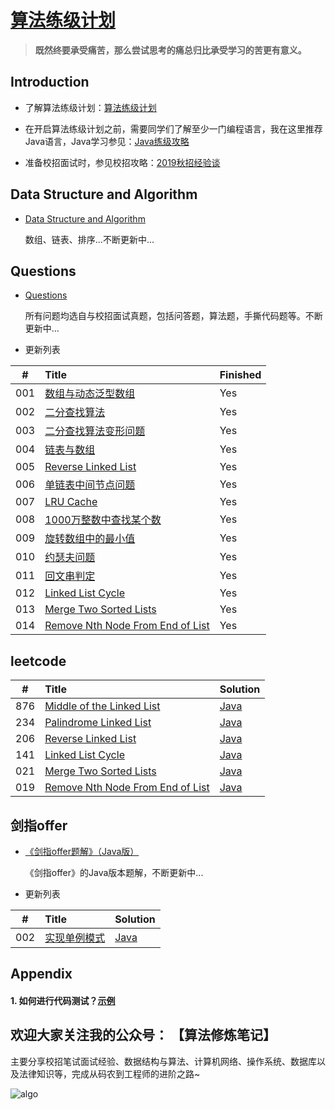 # [算法练级计划](https://mp.weixin.qq.com/s/6vuaECCmrxrchr5Hc11S5w)

> **既然终要承受痛苦，那么尝试思考的痛总归比承受学习的苦更有意义。**

## Introduction

* 了解算法练级计划：[算法练级计划](https://mp.weixin.qq.com/s/6vuaECCmrxrchr5Hc11S5w)

* 在开启算法练级计划之前，需要同学们了解至少一门编程语言，我在这里推荐Java语言，Java学习参见：[Java练级攻略](https://mp.weixin.qq.com/s/i-j27vWXPS4kGmxO7i9p9w)

* 准备校招面试时，参见校招攻略：[2019秋招经验谈](https://mp.weixin.qq.com/s/iVHSbojhMSIL37K-UbM41A)

## Data Structure and Algorithm

* [Data Structure and Algorithm](https://github.com/guokaide/algorithm/blob/master/summary/algorithm.md) 
  
  数组、链表、排序...不断更新中...


## Questions

* [Questions](https://github.com/guokaide/algorithm/blob/master/questions/questions.md)

  所有问题均选自与校招面试真题，包括问答题，算法题，手撕代码题等。不断更新中...

* 更新列表

|#|Title|Finished|
|:---:|:---|:---|
|001|[数组与动态泛型数组](https://github.com/guokaide/algorithm/blob/master/questions/questions.md#1%E6%95%B0%E7%BB%84%E4%B8%8E%E6%B3%9B%E5%9E%8B%E5%8A%A8%E6%80%81%E6%95%B0%E7%BB%84)|Yes|
|002|[二分查找算法](https://github.com/guokaide/algorithm/blob/master/questions/questions.md#2%E4%BA%8C%E5%88%86%E6%9F%A5%E6%89%BE%E7%AE%97%E6%B3%95)|Yes|
|003|[二分查找算法变形问题](https://github.com/guokaide/algorithm/blob/master/questions/questions.md#3%E4%BA%8C%E5%88%86%E6%9F%A5%E6%89%BE%E7%AE%97%E6%B3%95%E5%8F%98%E5%BD%A2%E9%97%AE%E9%A2%98)|Yes|
|004|[链表与数组](https://github.com/guokaide/algorithm/blob/master/questions/questions.md#4%E9%93%BE%E8%A1%A8%E4%B8%8E%E6%95%B0%E7%BB%84)|Yes|
|005|[Reverse Linked List](https://github.com/guokaide/algorithm/blob/master/questions/questions.md#5reverse-linked-list)|Yes|
|006|[单链表中间节点问题](https://github.com/guokaide/algorithm/blob/master/questions/questions.md#6%E5%8D%95%E9%93%BE%E8%A1%A8%E4%B8%AD%E9%97%B4%E8%8A%82%E7%82%B9%E9%97%AE%E9%A2%98)|Yes|
|007|[LRU Cache](https://github.com/guokaide/algorithm/blob/master/questions/questions.md#7lru-cache)|Yes|
|008|[1000万整数中查找某个数](https://github.com/guokaide/algorithm/blob/master/questions/questions.md#81000%E4%B8%87%E6%95%B4%E6%95%B0%E4%B8%AD%E6%9F%A5%E6%89%BE%E6%9F%90%E4%B8%AA%E6%95%B0)|Yes|
|009|[旋转数组中的最小值](https://github.com/guokaide/algorithm/blob/master/questions/questions.md#9%E6%97%8B%E8%BD%AC%E6%95%B0%E7%BB%84%E4%B8%AD%E7%9A%84%E6%9C%80%E5%B0%8F%E5%80%BC)|Yes|
|010|[约瑟夫问题](https://github.com/guokaide/algorithm/blob/master/questions/questions.md#10%E7%BA%A6%E7%91%9F%E5%A4%AB%E9%97%AE%E9%A2%98)|Yes|
|011|[回文串判定](https://github.com/guokaide/algorithm/blob/master/questions/questions.md#11%E5%9B%9E%E6%96%87%E4%B8%B2%E5%88%A4%E5%AE%9A)|Yes|
|012|[Linked List Cycle](https://github.com/guokaide/algorithm/blob/master/questions/questions.md#12-linked-list-cycle)|Yes|
|013|[Merge Two Sorted Lists](https://github.com/guokaide/algorithm/blob/master/questions/questions.md#13-merge-two-sorted-lists)|Yes|
|014|[Remove Nth Node From End of List](https://github.com/guokaide/algorithm/blob/master/questions/questions.md#14-remove-nth-node-from-end-of-list)|Yes|


## leetcode
|#|Title|Solution|
|:---:|:---|:---|
|876|[Middle of the Linked List](https://leetcode.com/problems/middle-of-the-linked-list/)|[Java](https://github.com/guokaide/algorithm/tree/master/leetcode/src/middleofthelinkedlist_876)|
|234|[Palindrome Linked List](https://leetcode.com/problems/palindrome-linked-list/)|[Java](https://github.com/guokaide/algorithm/tree/master/leetcode/src/palindromelinkedlist_234)|
|206|[Reverse Linked List](https://leetcode.com/problems/reverse-linked-list/)|[Java](https://github.com/guokaide/algorithm/tree/master/leetcode/src/reverselinkedlist_206)|
|141|[Linked List Cycle](https://leetcode.com/problems/linked-list-cycle/)|[Java](https://github.com/guokaide/algorithm/tree/master/leetcode/src/linkedlistcycle_141)|
|021|[Merge Two Sorted Lists](https://leetcode.com/problems/merge-two-sorted-lists/)|[Java](https://github.com/guokaide/algorithm/tree/master/leetcode/src/mergetwosortedlist_21)|
|019|[Remove Nth Node From End of List](https://leetcode.com/problems/remove-nth-node-from-end-of-list/)|[Java](https://github.com/guokaide/algorithm/tree/master/leetcode/src/removenthnodefromendoflist_19)|


## 剑指offer

* [《剑指offer题解》（Java版）](https://github.com/guokaide/algorithm/blob/master/solutions/%E5%89%91%E6%8C%87offer%20%E9%A2%98%E8%A7%A3.md)

  《剑指offer》的Java版本题解，不断更新中...

* 更新列表

|#|Title|Solution|
|:---:|:---|:---|
|002|[实现单例模式](https://github.com/guokaide/algorithm/blob/master/solutions/%E5%89%91%E6%8C%87offer%20%E9%A2%98%E8%A7%A3.md#2-%E5%AE%9E%E7%8E%B0%E5%8D%95%E4%BE%8B%E6%A8%A1%E5%BC%8F)|[Java](https://github.com/guokaide/algorithm/tree/master/offer/src/com/ex/singleton)|

## Appendix
#### 1. 如何进行代码测试？[示例](https://github.com/guokaide/algorithm/blob/master/algorithms/src/array/BinarySearchTest.java)

## 欢迎大家关注我的公众号： 【算法修炼笔记】

主要分享校招笔试面试经验、数据结构与算法、计算机网络、操作系统、数据库以及法律知识等，完成从码农到工程师的进阶之路~

![algo](https://github.com/guokaide/algorithm/blob/master/pictures/algo.jpg)

